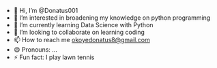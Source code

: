 - 👋 Hi, I’m @Donatus001
- 👀 I’m interested in broadening my knowledge on python programming 
- 🌱 I’m currently learning Data Science with Python 
- 💞️ I’m looking to collaborate on learning coding
- 📫 How to reach me okoyedonatus8@gmail.com 
- 😄 Pronouns: ...
- ⚡ Fun fact: I play lawn tennis

<!---
Donatus001/Donatus001 is a ✨ special ✨ repository because its `README.md` (this file) appears on your GitHub profile.
You can click the Preview link to take a look at your changes.
--->
